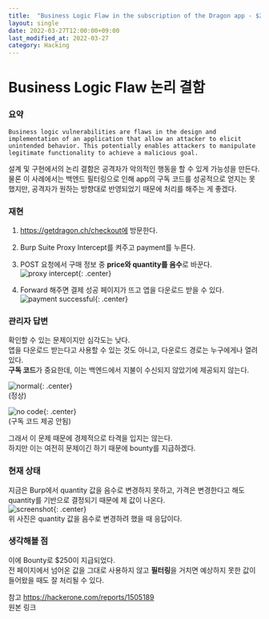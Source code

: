 ```yaml
---
title:  "Business Logic Flaw in the subscription of the Dragon app - $250 리뷰"
layout: single
date: 2022-03-27T12:00:00+09:00
last_modified_at: 2022-03-27
category: Hacking
---
```



# Business Logic Flaw 논리 결함
### 요약
```Business logic vulnerabilities are flaws in the design and implementation of an application that allow an attacker to elicit unintended behavior. This potentially enables attackers to manipulate legitimate functionality to achieve a malicious goal.```  
  
설계 및 구현에서의 논리 결함은 공격자가 악의적인 행동을 할 수 있게 가능성을 만든다.  
물론 이 사례에서는 백엔드 필터링으로 인해 app의 구독 코드를 성공적으로 얻지는 못했지만, 공격자가 원하는 방향대로 반영되었기 때문에 처리를 해주는 게 좋겠다.

### 재현
1. https://getdragon.ch/checkout에 방문한다.
2. Burp Suite Proxy Intercept를 켜주고 payment를 누른다.  
3. POST 요청에서 구매 정보 중 **price와 quantity를 음수**로 바꾼다.  
![proxy intercept](/assets/img/2022-03-27-1505189-Business-Logic-Flaw-in-the-subscription-of-the-Dragon-app/proxy-intercept.png){: .center}  
  
4. Forward 해주면 결제 성공 페이지가 뜨고 앱을 다운로드 받을 수 있다.  
![payment successful](/assets/img/2022-03-27-1505189-Business-Logic-Flaw-in-the-subscription-of-the-Dragon-app/payment-successful.png){: .center}   
  
  
### 관리자 답변
확인할 수 있는 문제이지만 심각도는 낮다.  
앱을 다운로드 받는다고 사용할 수 있는 것도 아니고, 다운로드 경로는 누구에게나 열려있다.  
**구독 코드**가 중요한데, 이는 백엔드에서 지불이 수신되지 않았기에 제공되지 않는다.  
  
![normal](/assets/img/2022-03-27-1505189-Business-Logic-Flaw-in-the-subscription-of-the-Dragon-app/shot.png){: .center}  
(정상)  
  
![no code](/assets/img/2022-03-27-1505189-Business-Logic-Flaw-in-the-subscription-of-the-Dragon-app/no.png){: .center}  
(구독 코드 제공 안됨)
  
그래서 이 문제 때문에 경제적으로 타격을 입지는 않는다.  
하지만 이는 여전히 문제이긴 하기 때문에 bounty를 지급하겠다.  
  
### 현재 상태
지금은 Burp에서 quantity 값을 음수로 변경하지 못하고, 가격은 변경한다고 해도 quantity를 기반으로 결정되기 때문에 제 값이 나온다.  
![screenshot](/assets/img/2022-03-27-1505189-Business-Logic-Flaw-in-the-subscription-of-the-Dragon-app/1.png){: .center}  
위 사진은 quantity 값을 음수로 변경하려 했을 때 응답이다.


### 생각해볼 점
이에 Bounty로 $250이 지급되었다.  
전 페이지에서 넘어온 값을 그대로 사용하지 않고 **필터링**을 거치면 예상하지 못한 값이 들어왔을 때도 잘 처리될 수 있다.  
  
참고
<https://hackerone.com/reports/1505189>  
원본 링크